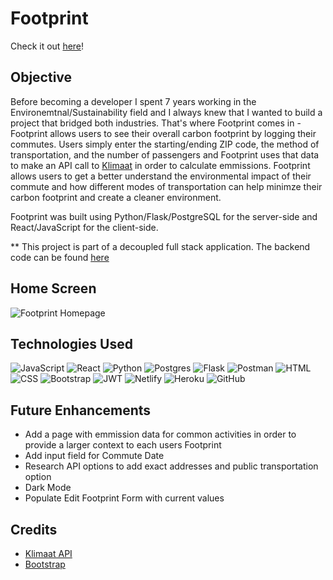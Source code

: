 # Footprint

Check it out [here](https://myfootprint.netlify.app/)!

## Objective
Before becoming a developer I spent 7 years working in the Environemtnal/Sustainability field and I always knew that I wanted to build a project that bridged both industries. That's where Footprint comes in - Footprint allows users to see their overall carbon footprint by logging their commutes. Users simply enter the starting/ending ZIP code, the method of transportation, and the number of passengers and Footprint uses that data to make an API call to [Klimaat](https://klimaat.app/) in order to calculate emmissions. Footprint allows users to get a better understand the environmental impact of their commute and how different modes of transportation can help minimze their carbon footprint and create a cleaner environment.

Footprint was built using Python/Flask/PostgreSQL for the server-side and React/JavaScript for the client-side.

** This project is part of a decoupled full stack application. The backend code can be found [here](https://github.com/hbarrons/footprint-back-end)

## Home Screen

![Footprint Homepage](https://i.imgur.com/E2FN8Mp.png)

## Technologies Used
![JavaScript](https://img.shields.io/badge/JavaScript-F7DF1E?style=for-the-badge&logo=javascript&logoColor=black "Javascript Badge")  ![React](https://img.shields.io/badge/react-%2320232a.svg?style=for-the-badge&logo=react&logoColor=%2361DAFB)   ![Python](https://img.shields.io/badge/python-3670A0?style=for-the-badge&logo=python&logoColor=ffdd54)  ![Postgres](https://img.shields.io/badge/postgres-%23316192.svg?style=for-the-badge&logo=postgresql&logoColor=white)   ![Flask](https://img.shields.io/badge/flask-%23000.svg?style=for-the-badge&logo=flask&logoColor=white)  ![Postman](https://img.shields.io/badge/Postman-FF6C37?style=for-the-badge&logo=postman&logoColor=white)  ![HTML](https://img.shields.io/badge/HTML5-E34F26?style=for-the-badge&logo=html5&logoColor=white "HTML Badge")   ![CSS](https://img.shields.io/badge/CSS3-1572B6?style=for-the-badge&logo=css3&logoColor=white "CSS Badge")  ![Bootstrap](https://img.shields.io/badge/bootstrap-%23563D7C.svg?style=for-the-badge&logo=bootstrap&logoColor=white)  ![JWT](https://img.shields.io/badge/JWT-black?style=for-the-badge&logo=JSON%20web%20tokens)  ![Netlify](https://img.shields.io/badge/netlify-%23000000.svg?style=for-the-badge&logo=netlify&logoColor=#00C7B7)  ![Heroku](https://img.shields.io/badge/Heroku-430098?style=for-the-badge&logo=heroku&logoColor=white "Heroku Badge")  ![GitHub](https://img.shields.io/badge/github-%23121011.svg?style=for-the-badge&logo=github&logoColor=white)

## Future Enhancements
- Add a page with emmission data for common activities in order to provide a larger context to each users Footprint
- Add input field for Commute Date
- Research API options to add exact addresses and public transportation option
- Dark Mode
- Populate Edit Footprint Form with current values

## Credits
- [Klimaat API](https://klimaat.app/)
- [Bootstrap](https://getbootstrap.com/)